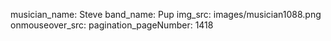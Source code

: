musician_name: Steve
band_name: Pup
img_src: images/musician1088.png
onmouseover_src: 
pagination_pageNumber: 1418